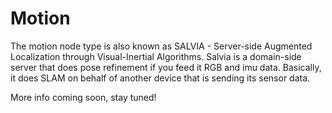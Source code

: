 # Motion

The motion node type is also known as SALVIA - Server-side Augmented Localization through Visual-Inertial Algorithms. Salvia is a domain-side server that does pose refinement if you feed it RGB and imu data. Basically, it does SLAM on behalf of another device that is sending its sensor data.

More info coming soon, stay tuned!
